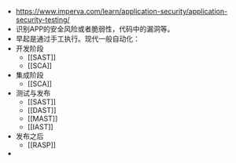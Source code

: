 - https://www.imperva.com/learn/application-security/application-security-testing/
- 识别APP的安全风险或者脆弱性，代码中的漏洞等。
- 早起是通过手工执行。现代一般自动化：
- 开发阶段
	- [[SAST]]
	- [[SCA]]
- 集成阶段
	- [[SCA]]
- 测试与发布
	- [[SAST]]
	- [[DAST]]
	- [[MAST]]
	- [[IAST]]
- 发布之后
	- [[RASP]]
-